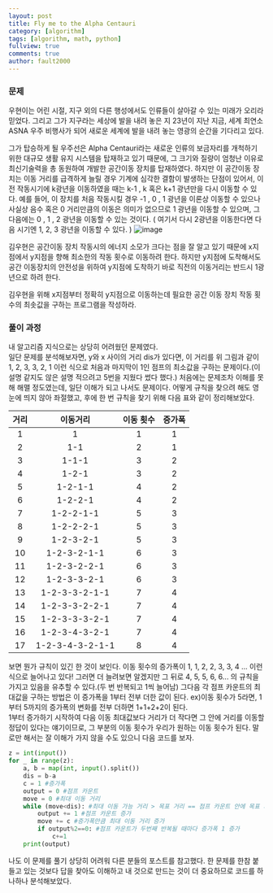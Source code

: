 ```yaml
---
layout: post
title: Fly me to the Alpha Centauri
category: [algorithm]
tags: [algorithm, math, python]
fullview: true
comments: true
author: fault2000
---
```


<h3>문제</h3>
우현이는 어린 시절, 지구 외의 다른 행성에서도 인류들이 살아갈 수 있는 미래가 오리라 믿었다. 그리고 그가 지구라는 세상에 발을 내려 놓은 지 23년이 지난 지금, 세계 최연소 ASNA 우주 비행사가 되어 새로운 세계에 발을 내려 놓는 영광의 순간을 기다리고 있다.

그가 탑승하게 될 우주선은 Alpha Centauri라는 새로운 인류의 보금자리를 개척하기 위한 대규모 생활 유지 시스템을 탑재하고 있기 때문에, 그 크기와 질량이 엄청난 이유로 최신기술력을 총 동원하여 개발한 공간이동 장치를 탑재하였다. 하지만 이 공간이동 장치는 이동 거리를 급격하게 늘릴 경우 기계에 심각한 결함이 발생하는 단점이 있어서, 이전 작동시기에 k광년을 이동하였을 때는 k-1 , k 혹은 k+1 광년만을 다시 이동할 수 있다. 예를 들어, 이 장치를 처음 작동시킬 경우 -1 , 0 , 1 광년을 이론상 이동할 수 있으나 사실상 음수 혹은 0 거리만큼의 이동은 의미가 없으므로 1 광년을 이동할 수 있으며, 그 다음에는 0 , 1 , 2 광년을 이동할 수 있는 것이다. ( 여기서 다시 2광년을 이동한다면 다음 시기엔 1, 2, 3 광년을 이동할 수 있다. )
![image](https://user-images.githubusercontent.com/73513005/147901823-302ba368-d681-4939-8f1e-4543b7976328.png)


김우현은 공간이동 장치 작동시의 에너지 소모가 크다는 점을 잘 알고 있기 때문에 x지점에서 y지점을 향해 최소한의 작동 횟수로 이동하려 한다. 하지만 y지점에 도착해서도 공간 이동장치의 안전성을 위하여 y지점에 도착하기 바로 직전의 이동거리는 반드시 1광년으로 하려 한다.

김우현을 위해 x지점부터 정확히 y지점으로 이동하는데 필요한 공간 이동 장치 작동 횟수의 최솟값을 구하는 프로그램을 작성하라.

<h3>풀이 과정</h3>
내 알고리즘 지식으로는 상당히 어려웠던 문제였다.<br>
일단 문제를 분석해보자면, y와 x 사이의 거리 dis가 있다면, 이 거리를 위 그림과 같이 1, 2, 3, 3, 2, 1 이런 식으로 처음과 마지막이 1인 점프의 최소값을 구하는 문제이다.(이 설명 같지도 않은 설명 적으려고 5번을 지웠다 썼다 했다.) 처음에는 문제조차 이해를 못해 해맬 정도였는데, 일단 이해가 되고 나서도 문제이다. 어떻게 규칙을 찾으려 해도 영 눈에 띄지 않아 좌절했고, 후에 한 번 규칙을 찾기 위해 다음 표와 같이 정리해보았다.

|거리|이동거리|이동 횟수|증가폭|
|:---:|:---:|:---:|:--:|
|1|1|1|1|
|2|1-1|2|1|
|3|1-1-1|3|2|
|4|1-2-1|3|2|
|5|1-2-1-1|4|2|
|6|1-2-2-1|4|2|
|7|1-2-2-1-1|5|3|
|8|1-2-2-2-1|5|3|
|9|1-2-3-2-1|5|3|
|10|1-2-3-2-1-1|6|3|
|11|1-2-3-2-2-1|6|3|
|12|1-2-3-3-2-1|6|3|
|13|1-2-3-3-2-1-1|7|4|
|14|1-2-3-3-2-2-1|7|4|
|15|1-2-3-3-3-2-1|7|4|
|16|1-2-3-4-3-2-1|7|4|
|17|1-2-3-4-3-2-1-1|8|4|

보면 뭔가 규칙이 있긴 한 것이 보인다. 이동 횟수의 증가폭이 1, 1, 2, 2, 3, 3, 4 ... 이런 식으로 늘어나고 있다! 그러면 더 늘려보면 알겠지만 그 뒤로 4, 5, 5, 6, 6... 의 규칙을 가지고 있음을 유추할 수 있다.(두 번 반복되고 1씩 늘어남) 그다음 각 점프 카운트의 최대값을 구하는 방법은 이 증가폭을 1부터 전부 더한 값이 된다. ex)이동 횟수가 5라면, 1부터 5까지의 증가폭의 변화를 전부 더하면 1+1+2+2이 된다.<br>
1부터 증가하기 시작하여 다음 이동 최대값보다 거리가 더 작다면 그 안에 거리를 이동할 정답이 있다는 얘기이므로, 그 부분의 이동 횟수가 우리가 원하는 이동 횟수가 된다.
말로만 해서는 잘 이해가 가지 않을 수도 있으니 다음 코드를 보자.

```python
z = int(input())
for _ in range(z):
    a, b = map(int, input().split())
    dis = b-a
    c = 1 #증가폭
    output = 0 #점프 카운트
    move = 0 #최대 이동 거리
    while (move<dis): #최대 이동 가능 거리 > 목표 거리 == 점프 카운트 안에 목표 거리까지 갈 수 있다.
        output += 1 #점프 카운트 증가
        move += c #증가폭만큼 최대 이동 거리 증가
        if output%2==0: #점프 카운트가 두번째 반복될 때마다 증가폭 1 증가
            c+=1
    print(output)

```

나도 이 문제를 풀기 상당히 어려워 다른 분들의 포스트를 참고했다. 한 문제를 한참 붙들고 있는 것보다 답을 찾아도 이해하고 내 것으로 만드는 것이 더 중요하므로 코드를 하나하나 분석해보았다.